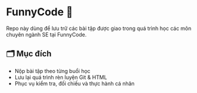 # FunnyCode 📘

Repo này dùng để lưu trữ các bài tập được giao trong quá trình học các môn chuyên ngành SE tại FunnyCode.

## 🗂 Mục đích
- Nộp bài tập theo từng buổi học
- Lưu lại quá trình rèn luyện Git & HTML
- Phục vụ kiểm tra, đối chiếu và thực hành cá nhân
